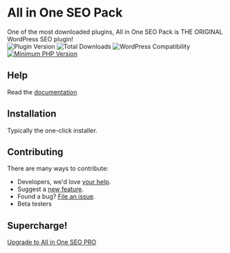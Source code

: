 # All in One SEO Pack

One of the most downloaded plugins, All in One SEO Pack is THE ORIGINAL WordPress SEO plugin!<br />
![Plugin Version](https://img.shields.io/wordpress/plugin/v/all-in-one-seo-pack.svg?maxAge=2592000&style=flat-square)
![Total Downloads](https://img.shields.io/wordpress/plugin/dt/all-in-one-seo-pack.svg?maxAge=2592000&style=flat-square)
![WordPress Compatibility](https://img.shields.io/wordpress/v/all-in-one-seo-pack.svg?maxAge=2592000&style=flat-square)
[![Minimum PHP Version](https://img.shields.io/badge/php-%3E%3D%205.2-8892BF.svg?style=flat-square)](https://php.net/)

## Help

Read the [documentation](http://semperplugins.com/documentation/)

## Installation

Typically the one-click installer.

## Contributing

There are many ways to contribute:

- Developers, we'd love [your help](./CONTRIBUTING.md).
- Suggest a [new feature](https://github.com/semperfiwebdesign/all-in-one-seo-pack/issues).
- Found a bug? [File an issue](https://github.com/semperfiwebdesign/all-in-one-seo-pack/issues).
- Beta testers

## Supercharge!

[Upgrade to All in One SEO PRO](http://semperplugins.com/plugins/all-in-one-seo-pack-pro-version/)